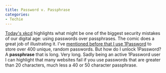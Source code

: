 ```yaml
---
title: Password v. Passphrase
categories:
- Techie
---
```


[Today's xkcd](http://xkcd.com/936/) highlights what might be one of the biggest security mistakes of our digital age: using passwords over passphrases. The comic does a great job of illustrating it. I've [mentioned before that I use 1Password](/thingelstad/good-passwords-with-1password) to store over 400 unique, random passwords. But how do I unlock 1Password? A **passphrase** that is long. Very long.
Sadly being an active 1Password user I can highlight that many websites fail if you use passwords that are greater than 20 characters, much less a 40 or 50 character passphrase.
